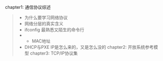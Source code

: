 chapter1: 通信协议综述
>+ 为什么要学习网络协议
>+ 网络分层的真实含义
>+ ifconfig 最熟悉又陌生的命令行
>+ + MAC地址
>+ DHCP与PXE IP是怎么来的，又是怎么没的
chapter2: 开放系统参考模型
chapter3: TCP/IP协议集
